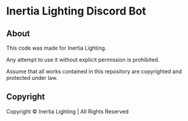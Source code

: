 # Inertia Lighting Discord Bot

## About

This code was made for Inertia Lighting.

Any attempt to use it without explicit permission is prohibited.

Assume that all works contained in this repository are copyrighted and protected under law.

## Copyright
Copyright &copy; Inertia Lighting | All Rights Reserved
